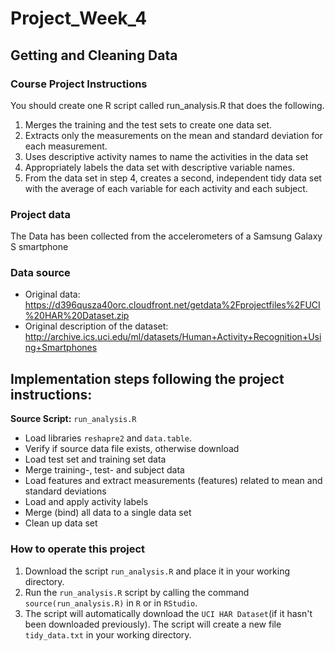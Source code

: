 # Project_Week_4
## Getting and Cleaning Data 
### Course Project Instructions
You should create one R script called run_analysis.R that does the following. 

1. Merges the training and the test sets to create one data set.
2. Extracts only the measurements on the mean and standard deviation for each measurement. 
3. Uses descriptive activity names to name the activities in the data set
4. Appropriately labels the data set with descriptive variable names. 
5. From the data set in step 4, creates a second, independent tidy data set with the average of each variable for each activity and each subject.

### Project data
The Data has been collected from the accelerometers of a Samsung Galaxy S smartphone

### Data source
* Original data: https://d396qusza40orc.cloudfront.net/getdata%2Fprojectfiles%2FUCI%20HAR%20Dataset.zip
* Original description of the dataset: http://archive.ics.uci.edu/ml/datasets/Human+Activity+Recognition+Using+Smartphones

## Implementation steps following the project instructions:
**Source Script:** `run_analysis.R` 

* Load libraries `reshapre2` and `data.table`.
* Verify if source data file exists, otherwise download 
* Load test set and training set data
* Merge training-, test- and subject data
* Load features and extract measurements (features) related to mean and standard deviations
* Load and apply activity labels
* Merge (bind) all data to a single data set
* Clean up data set

### How to operate this project
1. Download the script `run_analysis.R` and place it in your working directory.
2. Run the `run_analysis.R` script by calling the command `source(run_analysis.R)` in `R` or in `RStudio`.
3. The script will automatically download the `UCI HAR Dataset`(if it hasn't been downloaded previously). The script will create a new file `tidy_data.txt` in your 
   working directory.